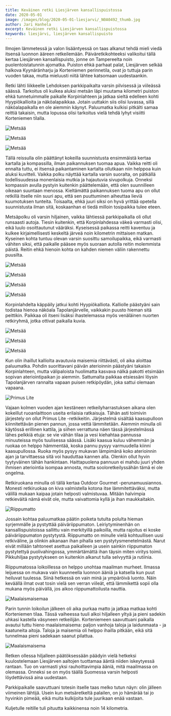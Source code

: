```yaml
---
title: Keväinen retki Liesjärven kansallispuistossa
date: 2020-05-01
image: /images/blog/2020-05-01-liesjarvi/_N0A0492_thumb.jpg
author: Jari Hanhela
excerpt: Keväinen retki Liesjärven kansallispuistossa
keywords: liesjärvi, liesjärven kansallispuisto
---
```



Ilmojen lämmetessä ja valon lisääntyessä on taas alkanut tehdä mieli viedä itsensä luonnon ääreen retkeilemään. Päiväretkikohteeksi valikoitui tällä kertaa Liesjärven kansallispuisto, jonne on Tampereelta noin puolentoistatunnin ajomatka. Puiston ehkä parhaat palat, Liesjärven selkää halkova Kyynäränharju ja Korteniemen perinnetila, ovat jo tuttuja parin vuoden takaa, mutta mieluusti niitä lähtee katsomaan uudestaankin. 

Retki lähti liikkeelle Lehdoksen parkkipaikalta varsin pilvisessä ja viileässä säässä. Tarkoitus oli kulkea aluksi metsän läpi muutama kilometri puiston ehkä tunnetuimmalle paikalle Korpinlahteen ja jatkaa sieltä edelleen kohti Hyypiökallioita ja näköalapaikkaa. Jotain uuttakin siis olisi luvassa, sillä näköalapaikalla en ole aiemmin käynyt. Paluumatka kulkisi pitkälti samaa reittiä takaisin, mutta lopussa olisi tarkoitus vielä tehdä lyhyt visiitti Korteniemen tilalla. 

![Metsää](/images/blog/2020-05-01-liesjarvi/_N0A0420_thumb.jpg)

![Metsää](/images/blog/2020-05-01-liesjarvi/_N0A0448_thumb.jpg)

![Metsää](/images/blog/2020-05-01-liesjarvi/_N0A0499_thumb.jpg)

Tällä reissulla olin päättänyt kokeilla suunnistusta ensimmäistä kertaa kartalla ja kompassilla, ilman paikannuksen tuomaa apua. Vaikka reitti oli ennalta tuttu, ei itsensä paikantaminen kartalta ollutkaan niin helppoa kuin aluksi kuvitteli. Vaikka polku näyttää kartalla varsin suoralta, on pätkällä todellisuudessa monenlaisia mutkia ja hajautuvia sivupolkuja. Onneksi kompassin avulla pystyin kuitenkin päättelemään, että olen suunnilleen oikeaan suuntaan menossa. Kieltämättä paikannuksen tuoma apu on ollut retkillä itselle niin suuri apu, että sen puuttuminen aiheuttaa lieviä kuumotuksen tunteita. Toisaalta, ehkä juuri siksi on hyvä yrittää opetella suunnistusta ilman sitä, koskaanhan ei tiedä milloin tosipaikka tulee eteen.

Metsäpolku oli varsin hiljainen, vaikka lähtiessä parkkipaikalla oli ollut runsaasti autoja. Tiesin kuitenkin, että Korpinlahdessa väkeä varmasti olisi, eikä luulo osoittautunut vääräksi. Kyseisessä paikassa reitti kaventuu ja kulkee kirjaimellisesti keskeltä järveä noin kilometrin mittaisen matkan. Kyseinen kohta tuntuu olevan varsin suosittu samoilupaikka, eikä varmasti vähiten siksi, että paikalle pääsee myös suoraan autolla reitin molemmista päistä. Reitin ehkä hienoin kohta on kahden niemen väliin rakennettu puusilta.

![Metsää](/images/blog/2020-05-01-liesjarvi/_N0A0492_thumb.jpg)

![Metsää](/images/blog/2020-05-01-liesjarvi/_N0A0506_thumb.jpg)

![Metsää](/images/blog/2020-05-01-liesjarvi/_N0A0552_thumb.jpg)

![Metsää](/images/blog/2020-05-01-liesjarvi/_N0A0580_thumb.jpg)

Korpinlahdelta käppäily jatkui kohti Hyypiökalliota. Kalliolle päästyäni sain todistaa hienoa näköala Tapolanjärvelle, vaikkakin puusto hieman sitä peittikin. Paikkaa oli itseni lisäksi ihastelemassa myös venäläinen nuorten retkiryhmä, jotka ottivat paikalla kuvia. 

![Metsää](/images/blog/2020-05-01-liesjarvi/_N0A0569_thumb.jpg)

![Metsää](/images/blog/2020-05-01-liesjarvi/_N0A0572_thumb.jpg)

![Metsää](/images/blog/2020-05-01-liesjarvi/_N0A0576_thumb.jpg)

Kun olin ihaillut kalliolta avautuvia maisemia riittävästi, oli aika aloittaa paluumatka. Pohdin suorittavani päivän aterioinnin päästyäni takaisin Korpinlahteen, mutta välipaloista huolimatta kasvava nälkä pakotti etsimään sopivan ateriointipaikan jo aiemmin. Sattumalta paikkaa etsiessäni löysin Tapolanjärven rannalta vapaan puisen retkipöydän, joka sattui olemaan vapaana.

![Primus Lite](/images/blog/2020-05-01-liesjarvi/_N0A0605_thumb.jpg)

Vajaan kolmen vuoden ajan kestäneen retkeilyharrastuksen aikana olen kokeillut ruoanlaittoon useita erilaisia ratkaisuja. Tähän asti toimivin järjestely on ollut Primus Lite -retkikeitin. Järjestelmä sisältää kaasupulloon kiinnitettävän pienen pannun, jossa vettä lämmitetään. Aiemmin minulla oli käytössä erillinen kattila, ja siihen verrattuna näen tässä järjestelmässä lähes pelkkiä etuja: se vie vähän tilaa ja vesi kiehahtaa pannussa minuuteissa myös tuulisessa säässä. Lisäki kaasua kuluu vähemmän ja ruokaa on helppo hämmentää, koska pannu pysyy varmuudella kiinni kaasupullossa. Ruoka myös pysyy mukavan lämpimänä koko aterioinnin ajan ja tarvittaessa sitä voi hauduttaa kannen alla. Olenkin ollut hyvin tyytyväinen tähän hankintaan. Haittapuolena pannuun ei mahdu juuri yhden ihmisen ateriointia isompaa annosta, mutta sooloretkeilyssähän tämä ei ole ongelma.

Retkiruokana minulla oli tällä kertaa Outdoor Gourmet -perunamuusiannos. Monesti retkiruokaa on kiva valmistella kotona itse lämmitettäväksi, mutta välillä mukaan kaipaa jotain helposti valmistuvaa. Mitään halvimpia retkieväitä nämä eivät ole, mutta vaivattomia kyllä ja ihan maukkaitakin.

![Riippumatto](/images/blog/2020-05-01-liesjarvi/_N0A0626_thumb.jpg)

Jossain kohtaa paluumatkaa päätin poiketa tutulta polulta hieman syrjemmälle ja pystyttää päiväriippumaton. Leiriytyminenhän on kansallispuistoissa sallittu vain merkityillä paikoilla, mutta rajoitus ei koske päiväriippumaton pystytystä. Riippumatto on minulle vielä kohtuullisen uusi retkiväline, ja olinkin aikanaan ihan pihalla sen pystytysmenetelmästä. Narut eivät millään tahtoneet asettua paikalleen ja usein sainkin riippumaton pystytettyä puolivahingossa, ymmärtämättä ihan täysin miten viritys toimii. Pikkuhiljaa pystytykseen on kuitenkin alkanut tulla selvyyttä ja rutiinia.

Riippumatossa loikoillessa on helppo unohtaa maailman murheet. Ilmassa leijuessa on mukava vain kuunneella luonnon ääniä ja katsella kun puut heiluvat tuulessa. Siinä hetkessä on vain minä ja ympäröivä luonto. Näin keväällä ilmat ovat tosin vielä sen verran viileät, että lämmikettä sopii olla mukana myös päivällä, jos aikoo riippumattoilusta nauttia.

![Maalaismaisemaa](/images/blog/2020-05-01-liesjarvi/_N0A0636_thumb.jpg)

Parin tunnin loikoilun jälkeen oli aika purkaa matto ja jatkaa matkaa kohti Korteniemen tilaa. Tässä vaiheessa tuuli alkoi hiljalleen yltyä ja pieni sadekin uhkasi kastella väsyneen retkeilijän. Korteniemeen saavuttuani paikalla avautui tuttu hieno maalaismaisema: paljon vanhoja taloja ja laidunmaata - ja kaatuneita aitoja. Taloja ja maisemia oli helppo ihailla pitkään, eikä sitä tunnelmaa pieni sadekaan saanut pilattua.

![Maalaismaisema](/images/blog/2020-05-01-liesjarvi/_N0A0654_thumb.jpg)

Retken ollessa hiljalleen päätöksessään päädyin vielä hetkeksi kuulostelemaan Liesjärven aaltojen tuottamaa ääntä niiden iskeytyessä rantaan. Tuo on varmasti yksi rauhoittavimpia ääniä, mitä maailmassa on olemassa. Onneksi se on myös täällä Suomessa varsin helposti löydettävissä aina uudestaan.

Parkkipaikalle saavuttuani totesin itselle taas melko tutun näyn: olin jälleen viimeinen lähtijä. Usein kun metsäretkeltä palailen, on jo hämärää tai jo hyvinkin pimeää, eikä muita kulkijoita tule juurikaan enää vastaan. 

Kuljetulle reitille tuli pituutta kaikkinensa noin 14 kilometria.
